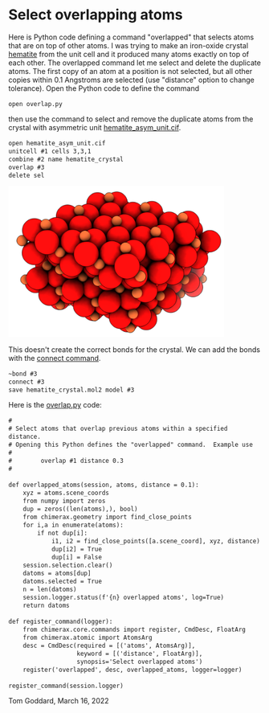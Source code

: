 # Select overlapping atoms

Here is Python code defining a command "overlapped" that selects atoms that are on top of other atoms.  I was trying to make an iron-oxide crystal [hematite](https://virtual-museum.soils.wisc.edu/display/hematite/) from the unit cell and it produced many atoms exactly on top of each other.  The overlapped command let me select and delete the duplicate atoms.  The first copy of an atom at a position is not selected, but all other copies within 0.1 Angstroms are selected (use "distance" option to change tolerance).  Open the Python code to define the command

    open overlap.py

then use the command to select and remove the duplicate atoms from the crystal with asymmetric unit [hematite_asym_unit.cif](hematite_asym_unit.cif).

    open hematite_asym_unit.cif
    unitcell #1 cells 3,3,1
    combine #2 name hematite_crystal
    overlap #3
    delete sel

<img src="hematite_crystal.png" height="300">

This doesn't create the correct bonds for the crystal.  We can add the bonds with the [connect command](../connect/connect.md).

    ~bond #3
    connect #3
    save hematite_crystal.mol2 model #3

Here is the [overlap.py](overlap.py) code:

    #
    # Select atoms that overlap previous atoms within a specified distance.
    # Opening this Python defines the "overlapped" command.  Example use
    #
    #        overlap #1 distance 0.3
    #

    def overlapped_atoms(session, atoms, distance = 0.1):
        xyz = atoms.scene_coords
        from numpy import zeros
        dup = zeros((len(atoms),), bool)
        from chimerax.geometry import find_close_points
        for i,a in enumerate(atoms):
            if not dup[i]:
                i1, i2 = find_close_points([a.scene_coord], xyz, distance)
                dup[i2] = True
                dup[i] = False
        session.selection.clear()
        datoms = atoms[dup]
        datoms.selected = True
        n = len(datoms)
        session.logger.status(f'{n} overlapped atoms', log=True)
        return datoms

    def register_command(logger):
        from chimerax.core.commands import register, CmdDesc, FloatArg
        from chimerax.atomic import AtomsArg
        desc = CmdDesc(required = [('atoms', AtomsArg)],
                       keyword = [('distance', FloatArg)],
                       synopsis='Select overlapped atoms')
        register('overlapped', desc, overlapped_atoms, logger=logger)

    register_command(session.logger)

Tom Goddard, March 16, 2022
